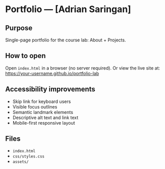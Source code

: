 # Portfolio — [Adrian Saringan]

## Purpose
Single-page portfolio for the course lab: About + Projects.

## How to open
Open `index.html` in a browser (no server required). Or view the live site at: https://your-username.github.io/portfolio-lab

## Accessibility improvements
- Skip link for keyboard users
- Visible focus outlines
- Semantic landmark elements
- Descriptive alt text and link text
- Mobile-first responsive layout

## Files
- `index.html`
- `css/styles.css`
- `assets/`
